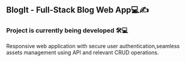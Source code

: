 ## BlogIt - Full-Stack Blog Web App💻✍️

### Project is currently being developed 🛠️💻

Responsive web application with secure user authentication,seamless assets management using API and relevant CRUD operations.


